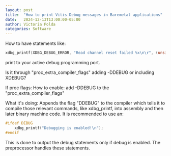 ```yaml
---
layout: post
title:  "How to print Vitis Debug messages in Baremetal applications"
date:   2024-12-13T13:00:00-05:00
author: Victoria Polda
categories: Software
---
```


How to have statements like:
```c
xdbg_printf(XDBG_DEBUG_ERROR, "Read channel reset failed %x\n\r", (unsigned int)XAxiVdma_ChannelGetStatus(RdChannel));
```
print to your active debug programming port.

Is it through "proc_extra_compiler_flags" adding -DDEBUG or including XDEBUG?

If proc flags:
How to enable: add -DDEBUG to the "proc_extra_compiler_flags"

What it's doing:
Appends the flag "DDEBUG" to the compiler which tells it to compile those relevant commands, like xdbg_printf, into assembly and then later binary machine code. 
It is recommended to use an:
```c
#ifdef DEBUG
    xdbg_printf("Debugging is enabled!\n");
#endif
```
This is done to output the debug statements only if debug is enabled. The preprocessor handles these statements.
